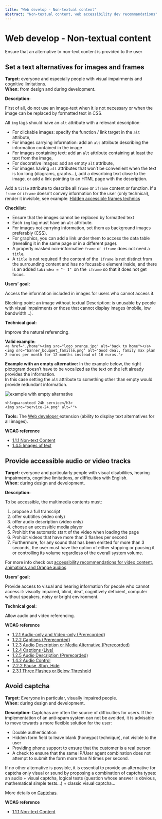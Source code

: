 ```yaml
---
title: "Web develop - Non-textual content"
abstract: "Non-textual content, web accessibility dev recommandations"
---
```


# Web develop - Non-textual content

<p class="lead">Ensure that an alternative to non-text content is provided to the user</p>



## Set a text alternatives for images and frames

**Target:** everyone and especially people with visual impairments and cognitive limitations.  
**When:** from design and during development.

**Description:**

First of all, do not use an image-text when it is not necessary or when the image can be replaced by formatted text in <abbr>CSS</abbr>.

All `img` tags should have an `alt` attribute with a relevant description: 
- For clickable images: specify the function&nbsp;/ link target in the `alt` attribute,
- For images carrying information: add an `alt` attribute describing the information contained in the image
- For images containing text: add an `alt` attribute containing at least the text from the image,
- For decorative images: add an empty `alt` attribute,
- For images having `alt` attributes that won’t be convenient when the text is too long (diagrams, graphs…), add a describing text close to the image, or add a link pointing to an <abbr>HTML</abbr> page with the description.

Add a `title` attribute to describe all `frame` or `iframe` content or function. If a `frame` or `iframe` doesn't convey information for the user (only technical), render it invisible, see example: [Hidden accessible frames technics](../../components-examples/technical-iframe/)

**Checklist:**

- Ensure that the images cannot be replaced by formatted text
- Each `img` tag must have an `alt` attribute.
- For images not carrying information, set them as background images preferably (<abbr>CSS</abbr>). 
- For graphics, you can add a link under them to access the data table (revealing it in the same page or in a different page).
- A properly masked non-informative `frame` or` iframe` does not need a `title`.
- A `title` is not required if the content of the` iframe` is not distinct from the surrounding content and has no focusable element inside, and there is an added `tabindex = "- 1" `on the` iframe` so that it does not get focus.

**Users’ goal:**

Access the information included in images for users who cannot access it.

Blocking point: an image without textual Description: is unusable by people with visual impairments or those that cannot display images (mobile, low bandwidth…).

**Technical goal:**

Improve the natural referencing.

**Valid example:**     
`<a href="./home"><img src="logo_orange.jpg" alt="back to home"></a>`        
`<img src="banner_bouquet_famille.png" alt="Good deal, family max plan 2 euros per month for 12 months instead of 16 euros.">`

**Example with an empty alternative:** 
In the example below, the right pictogram doesn’t have to be vocalized as the text on the left already provides the information.  
In this case setting the `alt` attribute to something other than empty would provide redundant information.  

![example with empty alternative](../../images/service-24.png)  
  
`<h3>guaranteed 24h service</h3>`  
`<img src="service-24.png" alt="">` 

**Tools:**
The <a href="https://chrispederick.com/work/web-developer/"> Web developer </a> extension (ability to display text alternatives for all images). 

**<abbr>WCAG</abbr> reference**  
- <a href="https://www.w3.org/TR/WCAG22/#non-text-content">1.1.1 Non-text Content</a>
- <a href="https://www.w3.org/WAI/WCAG22/Understanding/images-of-text">1.4.5 Images of text</a>




## Provide accessible audio or video tracks

**Target:** everyone and particularly people with visual disabilities, hearing impairments, cognitive limitations, or difficulties with English.  
**When:** during design and development.

**Description:**

To be accessible, the multimedia contents must:
1. propose a full transcript
2. offer subtitles (video only)
3. offer audio description (video only)
4. choose an accessible media player
5. Prohibit the automatic start of the video when loading the page
6. Prohibit videos that have more than 3 flashes per second
7. Furthermore, for any sound that has been emitted for more than 3 seconds, the user must have the option of either stopping or pausing it or controlling its volume regardless of the overall system volume.

For more info check out [accessibility recommendations for video content, animations and Orange audios](../../../../fr/contenu-et-communication/composants-animes/).

**Users’ goal:**

Provide access to visual and hearing information for people who cannot access it: visually impaired, blind, deaf, cognitively deficient, computer without speakers, noisy or bright environment.

**Technical goal:**

Allow audio and video referencing.

**<abbr>WCAG</abbr> reference**  
- <a href="https://www.w3.org/TR/WCAG22/#audio-only-and-video-only-prerecorded">1.2.1 Audio-only and Video-only (Prerecorded)</a>
- <a href="https://www.w3.org/TR/WCAG22/#captions-prerecorded">1.2.2 Captions (Prerecorded)</a>
- <a href="https://www.w3.org/TR/WCAG22/#audio-description-or-media-alternative-prerecorded">1.2.3 Audio Description or Media Alternative (Prerecorded)</a>
- <a href="https://www.w3.org/TR/WCAG22/#captions-live">1.2.4 Captions (Live)</a>
- <a href="https://www.w3.org/TR/WCAG22/#audio-description-prerecorded">1.2.5 Audio Description (Prerecorded)</a>
- <a href="https://www.w3.org/TR/WCAG22/#audio-control">1.4.2 Audio Control</a>
- <a href="https://www.w3.org/TR/WCAG22/#pause-stop-hide">2.2.2 Pause, Stop, Hide</a>
- <a href="https://www.w3.org/TR/WCAG22/#three-flashes-or-below-threshold">2.3.1 Three Flashes or Below Threshold</a>




## Avoid captcha

**Target:** Everyone in particular, visually impaired people.  
**When:** during design and development.

**Description:**
Captchas are often the source of difficulties for users. If the implementation of an anti-spam system can not be avoided, it is advisable to move towards a more flexible solution for the user:

- Double authentication
- Hidden form field to leave blank (honeypot technique), not visible to the user
- Providing phone support to ensure that the customer is a real person
- A check to ensure that the same <abbr>IP</abbr>/User agent combination does not attempt to submit the form more than N times per second.

If no other alternative is possible, it is essential to provide an alternative for captcha only visual or sound by proposing a combination of captcha types: an audio + visual captcha, logical tests (question whose answer is obvious, mathematical simple tests…) + classic visual captcha…

More details on [Captchas](../../../articles/captcha-accessibility/).

**<abbr>WCAG</abbr> reference**  
- <a href="https://www.w3.org/TR/WCAG22/#non-text-content">1.1.1 Non-text Content</a>
